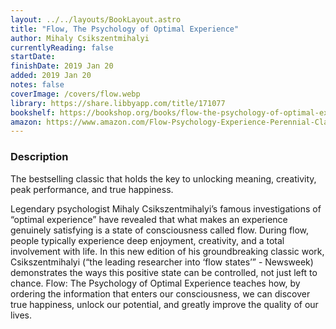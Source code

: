 ```yaml
---
layout: ../../layouts/BookLayout.astro
title: "Flow, The Psychology of Optimal Experience"
author: Mihaly Csikszentmihalyi
currentlyReading: false
startDate: 
finishDate: 2019 Jan 20
added: 2019 Jan 20
notes: false
coverImage: /covers/flow.webp
library: https://share.libbyapp.com/title/171077
bookshelf: https://bookshop.org/books/flow-the-psychology-of-optimal-experience/9780061339202
amazon: https://www.amazon.com/Flow-Psychology-Experience-Perennial-Classics/dp/0061339202
---
```


### Description
The bestselling classic that holds the key to unlocking meaning, creativity, peak performance, and true happiness.

Legendary psychologist Mihaly Csikszentmihalyi’s famous investigations of “optimal experience” have revealed that what makes an experience genuinely satisfying is a state of consciousness called flow. During flow, people typically experience deep enjoyment, creativity, and a total involvement with life. In this new edition of his groundbreaking classic work, Csikszentmihalyi (“the leading researcher into ‘flow states’” - Newsweek) demonstrates the ways this positive state can be controlled, not just left to chance. Flow: The Psychology of Optimal Experience teaches how, by ordering the information that enters our consciousness, we can discover true happiness, unlock our potential, and greatly improve the quality of our lives.

<!-- ### Notes & Highlights -->
